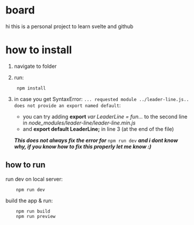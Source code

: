 # board

hi this is a personal project to learn svelte and github

# how to install

1. navigate to folder
2. run:

        npm install

3. in case you get SyntaxError: `... requested module ../leader-line.js.. does not provide an export named default`:
    - you can try adding **export** *var LeaderLine = fun...* to the second line in *node_modules/leader-line/leader-line.min.js*
    - and **export default LeaderLine;** in line 3 (at the end of the file)
    
    ***This does not always fix the error for*** `npm run dev` ***and i dont know why, if you know how to fix this properly let me know :)***

## how to run

run dev on local server:

        npm run dev

build the app & run:

        npm run build
        npm run preview
